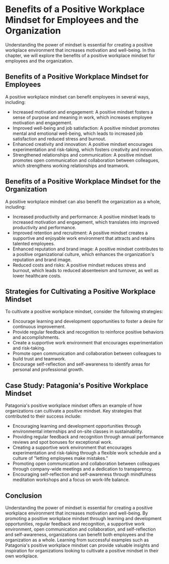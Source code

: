 Benefits of a Positive Workplace Mindset for Employees and the Organization
==========================================================================================================================

Understanding the power of mindset is essential for creating a positive workplace environment that increases motivation and well-being. In this chapter, we will explore the benefits of a positive workplace mindset for employees and the organization.

Benefits of a Positive Workplace Mindset for Employees
------------------------------------------------------

A positive workplace mindset can benefit employees in several ways, including:

* Increased motivation and engagement: A positive mindset fosters a sense of purpose and meaning in work, which increases employee motivation and engagement.
* Improved well-being and job satisfaction: A positive mindset promotes mental and emotional well-being, which leads to increased job satisfaction and reduced stress and burnout.
* Enhanced creativity and innovation: A positive mindset encourages experimentation and risk-taking, which fosters creativity and innovation.
* Strengthened relationships and communication: A positive mindset promotes open communication and collaboration between colleagues, which strengthens working relationships and teamwork.

Benefits of a Positive Workplace Mindset for the Organization
-------------------------------------------------------------

A positive workplace mindset can also benefit the organization as a whole, including:

* Increased productivity and performance: A positive mindset leads to increased motivation and engagement, which translates into improved productivity and performance.
* Improved retention and recruitment: A positive mindset creates a supportive and enjoyable work environment that attracts and retains talented employees.
* Enhanced reputation and brand image: A positive mindset contributes to a positive organizational culture, which enhances the organization's reputation and brand image.
* Reduced costs and risks: A positive mindset reduces stress and burnout, which leads to reduced absenteeism and turnover, as well as lower healthcare costs.

Strategies for Cultivating a Positive Workplace Mindset
-------------------------------------------------------

To cultivate a positive workplace mindset, consider the following strategies:

* Encourage learning and development opportunities to foster a desire for continuous improvement.
* Provide regular feedback and recognition to reinforce positive behaviors and accomplishments.
* Create a supportive work environment that encourages experimentation and risk-taking.
* Promote open communication and collaboration between colleagues to build trust and teamwork.
* Encourage self-reflection and self-awareness to identify areas for personal and professional growth.

Case Study: Patagonia's Positive Workplace Mindset
--------------------------------------------------

Patagonia's positive workplace mindset offers an example of how organizations can cultivate a positive mindset. Key strategies that contributed to their success include:

* Encouraging learning and development opportunities through environmental internships and on-site classes in sustainability.
* Providing regular feedback and recognition through annual performance reviews and spot bonuses for exceptional work.
* Creating a supportive work environment that encourages experimentation and risk-taking through a flexible work schedule and a culture of "letting employees make mistakes."
* Promoting open communication and collaboration between colleagues through company-wide meetings and a dedication to transparency.
* Encouraging self-reflection and self-awareness through mindfulness meditation workshops and a focus on work-life balance.

Conclusion
----------

Understanding the power of mindset is essential for creating a positive workplace environment that increases motivation and well-being. By promoting a positive workplace mindset through learning and development opportunities, regular feedback and recognition, a supportive work environment, open communication and collaboration, and self-reflection and self-awareness, organizations can benefit both employees and the organization as a whole. Learning from successful examples such as Patagonia's positive workplace mindset can provide valuable insights and inspiration for organizations looking to cultivate a positive mindset in their own workplace.
